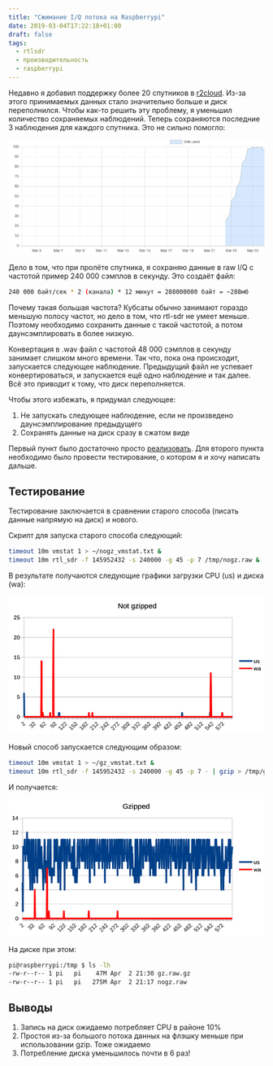 ```yaml
---
title: "Сжимание I/Q потока на Raspberrypi"
date: 2019-03-04T17:22:18+01:00
draft: false
tags:
  - rtlsdr
  - производительность
  - raspberrypi
---
```

Недавно я добавил поддержку более 20 спутников в [r2cloud](https://github.com/dernasherbrezon/r2cloud). Из-за этого принимаемых данных стало значительно больше и диск переполнился. Чтобы как-то решить эту проблему, я уменьшил количество сохраняемых наблюдений. Теперь сохраняются последние 3 наблюдения для каждого спутника. Это не сильно помогло:
 
![](img/1.png)
 
Дело в том, что при пролёте спутника, я сохраняю данные в raw I/Q с частотой пример 240 000 сэмплов в секунду. Это создаёт файл:

 ```bash
240 000 байт/сек * 2 (канала) * 12 минут = 288000000 байт = ~288мб
```

Почему такая большая частота? Кубсаты обычно занимают гораздо меньшую полосу частот, но дело в том, что rtl-sdr не умеет меньше. Поэтому необходимо сохранить данные с такой частотой, а потом даунсэмплировать в более низкую. 

Конвертация в .wav файл с частотой 48 000 сэмплов в секунду занимает слишком много времени. Так что, пока она происходит, запускается следующее наблюдение. Предыдущий файл не успевает конвертироваться, и запускается ещё одно наблюдение и так далее. Всё это приводит к тому, что диск переполняется.

Чтобы этого избежать, я придумал следующее:
 
 1. Не запускать следующее наблюдение, если не произведено даунсэмплирование предыдущего
 2. Сохранять данные на диск сразу в сжатом виде
 
Первый пункт было достаточно просто [реализовать](https://github.com/dernasherbrezon/r2cloud/commit/ba4550407a352d85134c0a9986e84e6bba184f89). Для второго пункта необходимо было провести тестирование, о котором я и хочу написать дальше.

## Тестирование
 
Тестирование заключается в сравнении старого способа (писать данные напрямую на диск) и нового.

Скрипт для запуска старого способа следующий:
 
 ```bash
timeout 10m vmstat 1 > ~/nogz_vmstat.txt &
timeout 10m rtl_sdr -f 145952432 -s 240000 -g 45 -p 7 /tmp/nogz.raw &
```

В результате получаются следующие графики загрузки CPU (us) и диска (wa):

![](img/2.png)
 
Новый способ запускается следующим образом:

 ```bash
timeout 10m vmstat 1 > ~/gz_vmstat.txt &
timeout 10m rtl_sdr -f 145952432 -s 240000 -g 45 -p 7 - | gzip > /tmp/gz.raw.gz &
```

И получается:

![](img/3.png)
 
На диске при этом:

 ```bash
pi@raspberrypi:/tmp $ ls -lh
-rw-r--r-- 1 pi   pi    47M Apr  2 21:30 gz.raw.gz
-rw-r--r-- 1 pi   pi   275M Apr  2 21:17 nogz.raw
```

## Выводы

 1. Запись на диск ожидаемо потребляет CPU в районе 10%
 2. Простоя из-за большого потока данных на флэшку меньше при использовании gzip. Тоже ожидаемо
 3. Потребление диска уменьшилось почти в 6 раз!